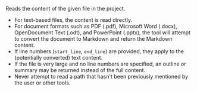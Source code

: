 Reads the content of the given file in the project.

- For text-based files, the content is read directly.
- For document formats such as PDF (.pdf), Microsoft Word (.docx), OpenDocument Text (.odt), and PowerPoint (.pptx), the tool will attempt to convert the document to Markdown and return the Markdown content.
- If line numbers (`start_line`, `end_line`) are provided, they apply to the (potentially converted) text content.
- If the file is very large and no line numbers are specified, an outline or summary may be returned instead of the full content.
- Never attempt to read a path that hasn't been previously mentioned by the user or other tools.
